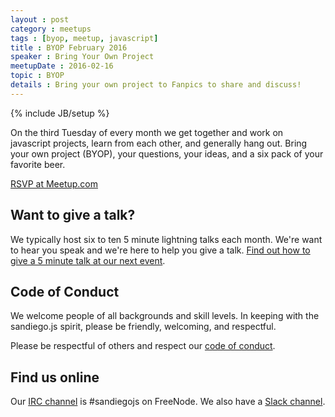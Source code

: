 ```yaml
---
layout : post
category : meetups
tags : [byop, meetup, javascript]
title : BYOP February 2016
speaker : Bring Your Own Project
meetupDate : 2016-02-16
topic : BYOP
details : Bring your own project to Fanpics to share and discuss!
---
```


{% include JB/setup %}

On the third Tuesday of every month we get together and work on javascript projects, learn from each other, and generally hang out.  Bring your own project (BYOP), your questions, your ideas, and a six pack of your favorite beer. 

<a class="btn btn-primary btn-large" href="http://www.meetup.com/sandiegojs/events/227435414/">RSVP at Meetup.com</a>

## Want to give a talk?

We typically host six to ten 5 minute lightning talks each month.  We're want to hear you speak and we're here to help you give a talk. [Find out how to give a 5 minute talk at our next event][give-a-talk].

## Code of Conduct

We welcome people of all backgrounds and skill levels.  In keeping with the sandiego.js spirit, please be friendly, welcoming, and respectful.

Please be respectful of others and respect our [code of conduct][code-of-conduct].

## Find us online

Our [IRC channel][irc] is #sandiegojs on FreeNode.  We also have a [Slack channel][slack].

[code-of-conduct]: /code-of-conduct.html
[event]: http://www.meetup.com/sandiegojs/events/227435414/
[give-a-talk]: /give-a-talk.html
[irc]: /chat-room.html
[slack]: http://sandiegojs.herokuapp.com/
